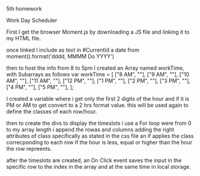 5th homework

Work Day Scheduler

First I get the browser Moment.js by downloading a JS file and linking it to my HTML file.

once linked I include as text in #CurrentId a date from moment().format('dddd, MMMM Do YYYY')

then to host the info from 8 to 5pm I created an Array named workTime, with Subarrays as follows
        var workTime = [
            ["8 AM", ""],
            ["9 AM", ""],
            ["10 AM", ""],
            ["11 AM", ""],
            ["12 PM", ""],
            ["1 PM", ""],
            ["2 PM", ""],
            ["3 PM", ""],
            ["4 PM", ""],
            ["5 PM", ""],
            ];

I created a variable where i get only the first 2 digits of the hour and if it is PM or AM to get convert to a 2 hrs format value. this will be used again to define the classes of each row/hour.

then to create the divs to display the timeslots i use a For loop were from 0 to my array length i append the rowas and columns adding the right attributes of class specifically as stated in the css file
an if applies the class correcponding to each row if the hour is less, equal or higher than the hour the row repreents.

after the timeslots are created, an On Click event saves the input in the specific row to the index in the array and at the same time in local storage.